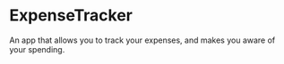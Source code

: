 # ExpenseTracker
An app that allows you to track your expenses, and makes you aware of your spending. 
